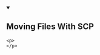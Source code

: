 <details open>
   <summary><h2 id="Moving_Files_With_SCP">Moving Files With SCP</h2></summary>
    
    <p>
    </p>
   
  </details>
